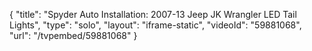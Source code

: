 {
    "title": "Spyder Auto Installation: 2007-13 Jeep JK Wrangler LED Tail Lights",
    "type": "solo",
    "layout": "iframe-static",
    "videoId": "59881068",
    "url": "\/tvpembed\/59881068"
}